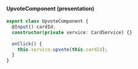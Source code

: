 #### UpvoteComponent <span class="a-presentation">(presentation)</span>
```typescript
export class UpvoteComponent {
  @Input() cardId;
  constructor(private service: CardService) {}
  
  onClick() {
    this.service.upvote(this.cardId);
  }
}
```
<span class="fragment current-only" data-code-focus="3"></span>
<span class="fragment current-only" data-code-focus="2,6"></span>
